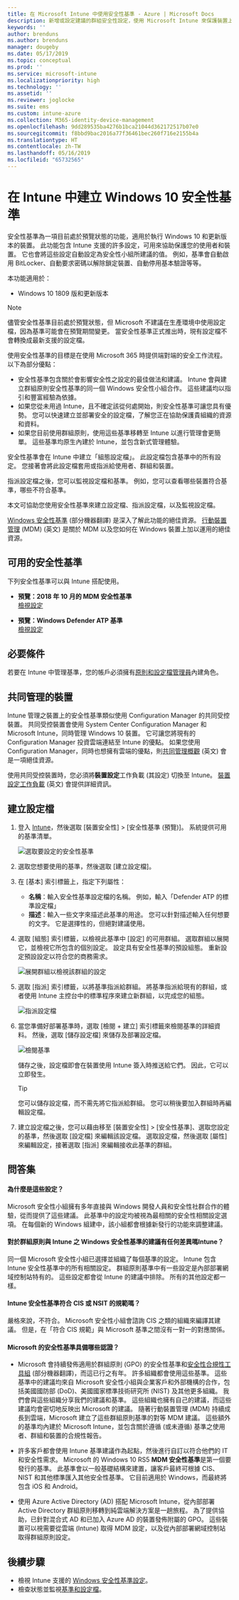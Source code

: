 ```yaml
---
title: 在 Microsoft Intune 中使用安全性基準 - Azure | Microsoft Docs
description: 新增或設定建議的群組安全性設定，使用 Microsoft Intune 來保護裝置上的使用者和資料，以用於行動裝置管理。 啟用 BitLocker、設定 Microsoft Defender 進階威脅防護、控制 Internet Explorer、使用 SmartScreen、設定本機安全性原則、需要密碼、封鎖網際網路下載項目等。
keywords: ''
author: brenduns
ms.author: brenduns
manager: dougeby
ms.date: 05/17/2019
ms.topic: conceptual
ms.prod: ''
ms.service: microsoft-intune
ms.localizationpriority: high
ms.technology: ''
ms.assetid: ''
ms.reviewer: joglocke
ms.suite: ems
ms.custom: intune-azure
ms.collection: M365-identity-device-management
ms.openlocfilehash: 9dd289535ba4276b1bca21044d362172517b07e0
ms.sourcegitcommit: f8bbd9bac2016a77f36461bec260f716e2155b4a
ms.translationtype: HT
ms.contentlocale: zh-TW
ms.lasthandoff: 05/16/2019
ms.locfileid: "65732565"
---
```

# <a name="create-a-windows-10-security-baseline-in-intune"></a>在 Intune 中建立 Windows 10 安全性基準

安全性基準為一項目前處於預覽狀態的功能，適用於執行 Windows 10 和更新版本的裝置。 此功能包含 Intune 支援的許多設定，可用來協助保護您的使用者和裝置。 它也會將這些設定自動設定為安全性小組所建議的值。 例如，基準會自動啟用 BitLocker、自動要求密碼以解除鎖定裝置、自動停用基本驗證等等。

本功能適用於：

- Windows 10 1809 版和更新版本

> [!NOTE]
> 儘管安全性基準目前處於預覽狀態，但 Microsoft 不建議在生產環境中使用設定檔，因為基準可能會在預覽期間變更。 當安全性基準正式推出時，現有設定檔不會轉換成最新支援的設定檔。

使用安全性基準的目標是在使用 Microsoft 365 時提供端對端的安全工作流程。 以下為部分優點：

- 安全性基準包含關於會影響安全性之設定的最佳做法和建議。 Intune 會與建立群組原則安全性基準的同一個 Windows 安全性小組合作。 這些建議均以指引和豐富經驗為依據。
- 如果您從未用過 Intune，且不確定該從何處開始，則安全性基準可讓您具有優勢。 您可以快速建立並部署安全的設定檔，了解您正在協助保護貴組織的資源和資料。
- 如果您目前使用群組原則，使用這些基準移轉至 Intune 以進行管理會更簡單。 這些基準均原生內建於 Intune，並包含新式管理體驗。

安全性基準會在 Intune 中建立「組態設定檔」。 此設定檔包含基準中的所有設定。 您接著會將此設定檔套用或指派給使用者、群組和裝置。

指派設定檔之後，您可以監視設定檔和基準。 例如，您可以查看哪些裝置符合基準，哪些不符合基準。

本文可協助您使用安全性基準來建立設定檔、指派設定檔，以及監視設定檔。

[Windows 安全性基準](https://docs.microsoft.com/windows/security/threat-protection/windows-security-baselines) \(部分機器翻譯\) 是深入了解此功能的絕佳資源。 [行動裝置管理](https://docs.microsoft.com/windows/client-management/mdm/) (MDM) \(英文\) 是關於 MDM 以及您如何在 Windows 裝置上加以運用的絕佳資源。

## <a name="available-security-baselines"></a>可用的安全性基準  

下列安全性基準可以與 Intune 搭配使用。
- **預覽：2018 年 10 月的 MDM 安全性基準**  
  [檢視設定](security-baseline-settings-windows.md)

- **預覽：Windows Defender ATP 基準**  
  [檢視設定](security-baseline-settings-defender-atp.md)


## <a name="prerequisites"></a>必要條件
若要在 Intune 中管理基準，您的帳戶必須擁有[原則和設定檔管理員](role-based-access-control.md#built-in-roles)內建角色。


## <a name="co-managed-devices"></a>共同管理的裝置

Intune 管理之裝置上的安全性基準類似使用 Configuration Manager 的共同受控裝置。 共同受控裝置會使用 System Center Configuration Manager 和 Microsoft Intune，同時管理 Windows 10 裝置。 它可讓您將現有的 Configuration Manager 投資雲端連結至 Intune 的優點。 如果您使用 Configuration Manager，同時也想擁有雲端的優點，則[共同管理概觀](https://docs.microsoft.com/sccm/comanage/overview) \(英文\) 會是一項絕佳資源。

使用共同受控裝置時，您必須將**裝置設定**工作負載 (其設定) 切換至 Intune。 [裝置設定工作負載](https://docs.microsoft.com/sccm/comanage/workloads#device-configuration) \(英文\) 會提供詳細資訊。

## <a name="create-the-profile"></a>建立設定檔

1. 登入 [Intune](https://go.microsoft.com/fwlink/?linkid=20909)，然後選取 [裝置安全性] > [安全性基準 (預覽)]。 系統提供可用的基準清單。 

    ![選取要設定的安全性基準](./media/security-baselines/available-baselines.png)


2. 選取您想要使用的基準，然後選取 [建立設定檔]。  

3. 在 [基本] 索引標籤上，指定下列屬性：

    - **名稱**：輸入安全性基準設定檔的名稱。 例如，輸入「Defender ATP 的標準設定檔」
    - **描述**：輸入一些文字來描述此基準的用途。 您可以針對描述輸入任何想要的文字。 它是選擇性的，但絕對建議使用。

4. 選取 [組態] 索引標籤，以檢視此基準中 [設定] 的可用群組。 選取群組以展開它，並檢視它所包含的個別設定。 設定具有安全性基準的預設組態。 重新設定預設設定以符合您的商務需求。  

    ![展開群組以檢視該群組的設定](./media/security-baselines/sample-list-of-settings.png)

5. 選取 [指派] 索引標籤，以將基準指派給群組。 將基準指派給現有的群組，或者使用 Intune 主控台中的標準程序來建立新群組，以完成您的組態。  

   ![指派設定檔](./media/security-baselines/assignments.png)
  
6. 當您準備好部署基準時，選取 [檢閱 + 建立] 索引標籤來檢閱基準的詳細資料。 然後，選取 [儲存設定檔] 來儲存及部署設定檔。 

   ![檢閱基準](./media/security-baselines/review.png) 

   儲存之後，設定檔即會在裝置使用 Intune 簽入時推送給它們。 因此，它可以立即發生。

   > [!TIP]  
   > 您可以儲存設定檔，而不需先將它指派給群組。 您可以稍後要加入群組時再編輯設定檔。 

7. 建立設定檔之後，您可以藉由移至 [裝置安全性] > [安全性基準]、選取您設定的基準，然後選取 [設定檔] 來編輯該設定檔。  選取設定檔，然後選取 [屬性] 來編輯設定，接著選取 [指派] 來編輯接收此基準的群組。 

## <a name="q--a"></a>問答集

#### <a name="why-these-settings"></a>為什麼是這些設定？

Microsoft 安全性小組擁有多年直接與 Windows 開發人員和安全性社群合作的體驗，從而提供了這些建議。 此基準中的設定均被視為最相關的安全性相關設定選項。 在每個新的 Windows 組建中，該小組都會根據新發行的功能來調整建議。

#### <a name="is-there-a-difference-in-the-recommendations-for-windows-security-baselines-for-group-policy-vs-intune"></a>對於群組原則與 Intune 之 Windows 安全性基準的建議有任何差異嗎Intune？

同一個 Microsoft 安全性小組已選擇並組織了每個基準的設定。 Intune 包含 Intune 安全性基準中的所有相關設定。 群組原則基準中有一些設定是內部部署網域控制站特有的。 這些設定都會從 Intune 的建議中排除。 所有的其他設定都一樣。

#### <a name="are-the-intune-security-baselines-cis-or-nsit-compliant"></a>Intune 安全性基準符合 CIS 或 NSIT 的規範嗎？

嚴格來說，不符合。 Microsoft 安全性小組會諮詢 CIS 之類的組織來編譯其建議。 但是，在「符合 CIS 規範」與 Microsoft 基準之間沒有一對一的對應關係。

#### <a name="what-certifications-does-microsofts-security-baselines-have"></a>Microsoft 的安全性基準具備哪些認證？ 

- Microsoft 會持續發佈適用於群組原則 (GPO) 的安全性基準和[安全性合規性工具組](https://docs.microsoft.com/windows/security/threat-protection/security-compliance-toolkit-10) \(部分機器翻譯\)，而這已行之有年。 許多組織都會使用這些基準。 這些基準中的建議均來自 Microsoft 安全性小組與企業客戶和外部機構的合作，包括美國國防部 (DoD)、美國國家標準技術研究所 (NIST) 及其他更多組織。 我們會與這些組織分享我們的建議和基準。 這些組織也擁有自己的建議，而這些建議均會密切地反映出 Microsoft 的建議。 隨著行動裝置管理 (MDM) 持續成長到雲端，Microsoft 建立了這些群組原則基準的對等 MDM 建議。 這些額外的基準均內建於 Microsoft Intune，並包含關於遵循 (或未遵循) 基準之使用者、群組和裝置的合規性報告。

- 許多客戶都會使用 Intune 基準建議作為起點，然後進行自訂以符合他們的 IT 和安全性需求。 Microsoft 的 Windows 10 RS5 **MDM 安全性基準**是第一個要發行的基準。 此基準會以一般基礎結構來建置，讓客戶最終可根據 CIS、NIST 和其他標準匯入其他安全性基準。 它目前適用於 Windows，而最終將包含 iOS 和 Android。

- 使用 Azure Active Directory (AD) 搭配 Microsoft Intune，從內部部署 Active Directory 群組原則移轉到純雲端解決方案是一趟旅程。 為了提供協助，已針對混合式 AD 和已加入 Azure AD 的裝置發佈附屬的 GPO。 這些裝置可以視需要從雲端 (Intune) 取得 MDM 設定，以及從內部部署網域控制站取得群組原則設定。

## <a name="next-steps"></a>後續步驟
- 檢視 Intune 支援的 [Windows 安全性基準設定](security-baseline-settings-windows.md)。  
- 檢查狀態並監視[基準和設定檔](security-baselines-monitor.md)。
